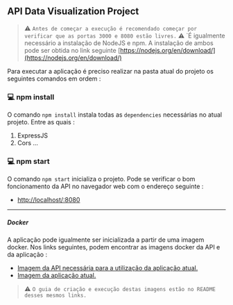 ## API Data Visualization Project

> :warning: `Antes de começar a execução é recomendado começar por verificar que as portas 3000 e 8080 estão livres.`
> :warning: `É igualmente necessário a instalação de NodeJS e npm. A instalação de ambos pode ser obtida no link seguinte [https://nodejs.org/en/download/](https://nodejs.org/en/download/)

Para executar a aplicação é preciso realizar na pasta atual do projeto os seguintes comandos em ordem :

### :computer: npm install

O comando `npm install` instala todas as `dependencies` necessárias no atual projeto. Entre as quais :

1. ExpressJS
2. Cors
...

### :computer: npm start

O comando `npm start` inicializa o projeto.
Pode se verificar o bom foncionamento da API no navegador web com o endereço seguinte :
- [http://localhost/:8080](http//localhost:8080)

------

##### Docker

A aplicação pode igualmente ser inicializada a partir de uma imagem docker.
Nos links seguintes, podem encontrar as imagens docker da API e da aplicação :

- [Imagem da API necessária para a utilização da aplicação atual.](https://hub.docker.com/r/edcandido8/api-data-vizualisation)
- [Imagem da aplicação atual.](https://hub.docker.com/r/edcandido8/data-vizualisation-app)

> :warning: `O guia de criação e execução destas imagens estão no README desses mesmos links.`
